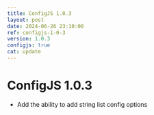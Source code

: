 ```yaml
---
title: ConfigJS 1.0.3
layout: post
date: 2024-06-26 23:10:00
ref: configjs-1-0-3
version: 1.0.3
configjs: true
cat: update
---
```


# ConfigJS 1.0.3

- Add the ability to add string list config options
